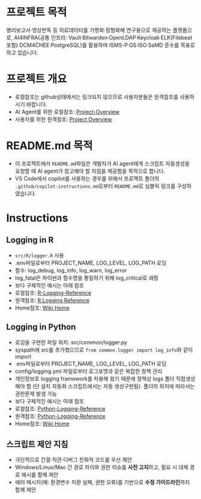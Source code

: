 # 프로젝트 목적
병리보고서·영상판독 등 의료데이터를 가명화·정형화해 연구용으로 제공하는 플랫폼으로, AI4INFRA(공통 인프라: Vault·Bitwarden·OpenLDAP·Keycloak·ELK(Filebeat 포함)·DCM4CHEE·PostgreSQL)를 활용하며 ISMS-P·GS·ISO·SaMD 준수를 목표로 하고 있습니다.

# 프로젝트 개요
- 로컬참조는 github상태에서는 링크되지 않으므로 사용자분들은 원격참조를 사용하시기 바랍니다.
- AI Agent를 위한 로컬참조: [Project-Overview](wiki/Project-Overview.md)
- 사용자를 위한 원격참조: [Project Overview](https://github.com/RPythonStudy/rpy-quarto-template/wiki/Project-Overview)

# README.md 목적
- 이 프로젝트에서 `README.md`파일은 개발자가 AI agent에게 스크립트 자동생성을 요청할 때 AI agent가 참고해야 할 지침을 제공함을 목적으로 합니다.
- VS Code에서 copilot를 사용하는 경우를 위해서 프로젝트 폴더의 `.github/copilot-instructions.md`로부터 `README.md`로 심볼릭 링크를 구성하였습니다.

# Instructions

## Logging in R
- `src/R/logger.R` 사용
- .env파일로부터 PROJECT_NAME, LOG_LEVEL, LOG_PATH 로딩
- 함수: log_debug, log_info, log_warn, log_error
- log_fatal은 파이썬과 함수명을 통일하기 위해 log_critical로 래핑
- 보다 구체적인 예시는 아래 참조
- 로컬참조: [R-Logging-Reference](wiki/R-Logging-Reference.md)
- 원격참조: [R Logging Reference](https://github.com/RPythonStudy/rpy-quarto-template/wiki/R-Logging-Reference)
- Home참조: [Wiki Home](https://github.com/RPythonStudy/rpy-quarto-template/wiki/Home)



## Logging in Python 
- 로깅을 구현한 파일 위치: src/common/logger.py
- syspath에 src를 추가했으므로 `from common.logger import log_info`와 같이 import
- .env파일로부터 PROJECT_NAME, LOG_LEVEL, LOG_PATH 로딩
- config/logging.yml 파일로부터 로그포맷과 같은 복잡한 정책 관리
- 개인정보호 logging framework를 차용해 왔기 때문에 정책상 logs 폴더 직접생성해야 함 (단 설치 자동화 스크립트에서는 자동 생성구현됨). 폴더의 위치에 따라서는 권한문제 발생 가능
- 보다 구체적인 예시는 아래 참조
- 로컬참조: [Python-Logging-Reference](wiki/Python-Logging-Reference.md)
- 원격참조: [Python-Logging-Reference](https://github.com/RPythonStudy/rpy-quarto-template/wiki/Python-Logging-Reference)
- Home참조: [Wiki Home](https://github.com/RPythonStudy/rpy-quarto-template/wiki/Home)


## 스크립트 제안 지침
- 극단적으로 간결·직관·디버그 친화적 코드를 우선 제안
- Windows/Linux/Mac 간 경로 차이와 권한 이슈를 **사전 고지**하고, 필요 시 대체 경로 예시를 함께 제안
- 에러 메시지(예: 환경변수 치환 실패, 권한 오류)를 기반으로 **수정 가이드라인**까지 함께 제안


